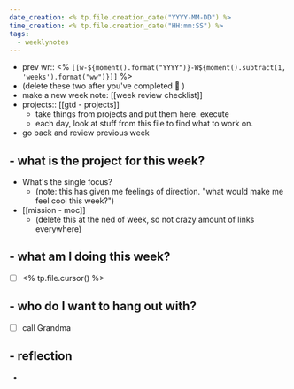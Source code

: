 ```yaml
---
date_creation: <% tp.file.creation_date("YYYY-MM-DD") %>
time_creation: <% tp.file.creation_date("HH:mm:SS") %>
tags:
  - weeklynotes
---
```

- prev wr:: <% `[[w-${moment().format("YYYY")}-W${moment().subtract(1, 'weeks').format("ww")}]]` %>
- (delete these two after you've completed 💙 )
- make a new week note: [[week review checklist]]
- projects:: [[gtd - projects]]
	- take things from projects and put them here. execute
	- each day, look at stuff from this file to find what to work on.
- go back and review previous week

## - what is the project for this week?
- What's the single focus?
	- (note: this has given me feelings of direction. "what would make me feel cool this week?")
- [[mission - moc]]
	- (delete this at the ned of week, so not crazy amount of links everywhere)

##  - what am I doing this week?
- [ ] <% tp.file.cursor() %>

## - who do I want to hang out with?
- [ ] call Grandma

## - reflection
- 